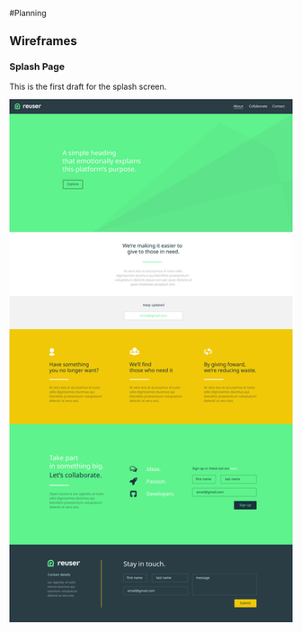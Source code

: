 #Planning

## Wireframes

### Splash Page

This is the first draft for the splash screen. 

![Splash](https://github.com/Olwiba/Reuser/blob/master/public/resources/images/Reuser-splash-wireframe.svg?raw=true "Contributed by: Sean-Johnson")

